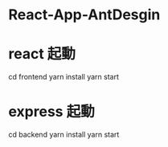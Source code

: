 # React-App-AntDesgin

# react 起動
cd frontend
yarn install
yarn start

# express 起動
cd backend
yarn install
yarn start
```
